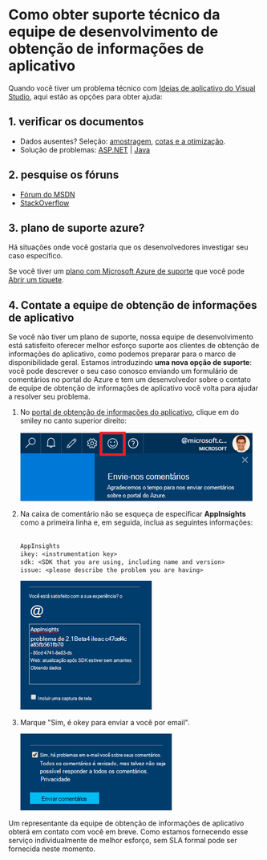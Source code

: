 <properties 
    pageTitle="Como obter suporte técnico da equipe de desenvolvimento de obtenção de informações de aplicativo | Microsoft Azure" 
    description="Quando você tem um caso que requer suporte especial da equipe de desenvolvimento de obtenção de informações do aplicativo, isso é como você pode enviar os detalhes para obter suporte." 
    services="application-insights" 
    documentationCenter=""
    authors="alexbulankou" 
    manager="douge"/>
 
<tags 
    ms.service="application-insights" 
    ms.workload="tbd" 
    ms.tgt_pltfrm="ibiza" 
    ms.devlang="na" 
    ms.topic="article" 
    ms.date="06/01/2016" 
    ms.author="albulank"/>
    
# <a name="how-to-get-technical-support-from-application-insights-development-team"></a>Como obter suporte técnico da equipe de desenvolvimento de obtenção de informações de aplicativo
    
Quando você tiver um problema técnico com [Ideias de aplicativo do Visual Studio](app-insights-overview.md), aqui estão as opções para obter ajuda:

## <a name="1-check-the-documents"></a>1. verificar os documentos

* Dados ausentes? Seleção: [amostragem](app-insights-sampling.md), [cotas e a otimização](app-insights-pricing.md).
* Solução de problemas: [ASP.NET](app-insights-troubleshoot-faq.md) | [Java](app-insights-java-troubleshoot.md)

## <a name="2-search-the-forums"></a>2. pesquise os fóruns

* [Fórum do MSDN](https://social.msdn.microsoft.com/Forums/vstudio/home?forum=ApplicationInsights)
* [StackOverflow](http://stackoverflow.com/questions/tagged/ms-application-insights)

## <a name="3-azure-support-plan"></a>3. plano de suporte azure?

Há situações onde você gostaria que os desenvolvedores investigar seu caso específico. 

Se você tiver um [plano com Microsoft Azure de suporte](https://azure.microsoft.com/support/plans/) que você pode [Abrir um tíquete](https://portal.azure.com/?#blade/Microsoft_Azure_Support/HelpAndSupportBlade).

## <a name="4-contact-the-application-insights-team"></a>4. Contate a equipe de obtenção de informações de aplicativo

Se você não tiver um plano de suporte, nossa equipe de desenvolvimento está satisfeito oferecer melhor esforço suporte aos clientes de obtenção de informações do aplicativo, como podemos preparar para o marco de disponibilidade geral. Estamos introduzindo **uma nova opção de suporte**: você pode descrever o seu caso conosco enviando um formulário de comentários no portal do Azure e tem um desenvolvedor sobre o contato de equipe de obtenção de informações de aplicativo você volta para ajudar a resolver seu problema.


1. No [portal de obtenção de informações do aplicativo](https://portal.azure.com), clique em do smiley no canto superior direito:  

    ![Botão comentários](./media/app-insights-get-dev-support/01.png)   

2. Na caixa de comentário não se esqueça de especificar **AppInsights** como a primeira linha e, em seguida, inclua as seguintes informações:   

    ```

    AppInsights   
    ikey: <instrumentation key>   
    sdk: <SDK that you are using, including name and version>  
    issue: <please describe the problem you are having>

    ```   

    ![Caixa de diálogo de comentários](./media/app-insights-get-dev-support/02.png)   

3. Marque "Sim, é okey para enviar a você por email". 

    ![Enviar a seção](./media/app-insights-get-dev-support/03.png)  

Um representante da equipe de obtenção de informações de aplicativo obterá em contato com você em breve. Como estamos fornecendo esse serviço individualmente de melhor esforço, sem SLA formal pode ser fornecida neste momento.



